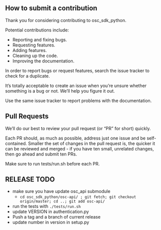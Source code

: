 ## How to submit a contribution

Thank you for considering contributing to osc_sdk_python.

Potential contributions include:

- Reporting and fixing bugs.
- Requesting features.
- Adding features.
- Cleaning up the code.
- Improving the documentation.

In order to report bugs or request features, search the issue tracker to check for a duplicate.

It’s totally acceptable to create an issue when you’re unsure whether
something is a bug or not. We’ll help you figure it out.

Use the same issue tracker to report problems with the documentation.

## Pull Requests

We’ll do our best to review your pull request (or “PR” for short) quickly.

Each PR should, as much as possible, address just one issue and be self-contained. 
Smaller the set of changes in the pull request is, the quicker it can be reviewed and 
merged - if you have ten small, unrelated changes, then go ahead and submit ten PRs.

Make sure to run tests/run.sh before each PR.

## RELEASE TODO
- make sure you have update osc_api submodule
  - ``` cd osc_sdk_python/osc-api/ ; git fetch; git checkout origin/master; cd ..; git add osc-api/ ```
- run the tests with ``` ./tests/run.sh ```
- update VERSION in authentication.py
- Push a tag and a branch of current release
- update number in version in setup.py
